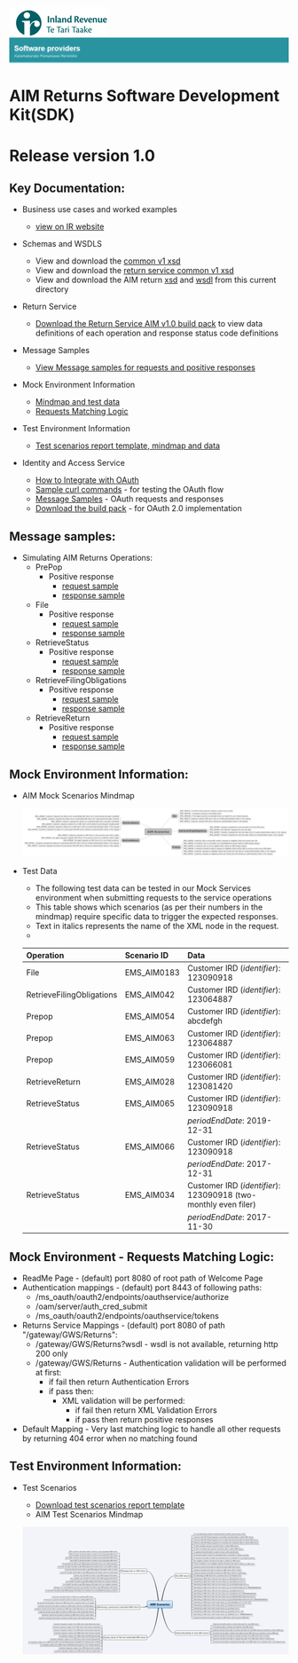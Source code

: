![IRD logo](../../../Images/IRlogo.gif)
![Software Dev](../../../Images/SoftwareDev.png)

AIM Returns Software Development Kit(SDK)
===============================================

# Release version 1.0

Key Documentation:
-------------

- Business use cases and worked examples
	- [view on IR website](https://www.ird.govt.nz/resources/5/0/50d56274-2a12-46ac-a9e3-a4a84d3f47bc/aim-business-use-cases-worked-examples.pdf)
	
- Schemas and WSDLS
	- View and download the [common v1 xsd](../../../Schema%20-%20Common/)
	- View and download the [return service common v1 xsd](../../../Service%20-%20Return/Latest/)
	- View and download the AIM return [xsd](ReturnAIM.v1.xsd) and [wsdl](ReturnsAIMDevWsdl.v1.wsdl) from this current directory
	
- Return Service 
	- [Download the Return Service AIM v1.0 build pack](../../Service%20-%20Return/Archive/Gateway%20Services%20Build%20Pack%20-%20Return%20Service%20-%20AIM%20-%20v1.0.pdf) to view data definitions of each operation and response status code definitions

- Message Samples
    - [View Message samples for requests and positive responses](#message-samples)		
	
- Mock Environment Information
	- [Mindmap and test data](#mock-environment-information)
	- [Requests Matching Logic](#mock-environment-requests-matching-logic)
	
- Test Environment Information
	- [Test scenarios report template, mindmap and data](#test-environment-information)
	
- Identity and Access Service
	- [How to Integrate with OAuth](../../../Service%20-%20Identity%20and%20Access/Latest/OAuth%20Authentication%20-%20How%20to%20Integrate.md)
	- [Sample curl commands](../../../Service%20-%20Identity%20and%20Access/Latest/OAuth%20Authentication%20-%20How%20to%20Integrate.md) - for testing the OAuth flow
	- [Message Samples](../../../Service%20-%20Identity%20and%20Access/Latest/) - OAuth requests and responses
	- [Download the build pack](../../../Service%20-%20Identity%20and%20Access/Latest/Build%20pack%20-%20Identity%20and%20Access%20Services.pdf) - for OAuth 2.0 implementation   


Message samples:
-----------------

- Simulating AIM Returns Operations:
    - PrePop
        - Positive response
            - [request sample](sample%20messages/body-aim-returnprepop-request.xml)
            - [response sample](sample%20messages/body-aim-returnprepop-response.xml)
    - File
        - Positive response
            - [request sample](sample%20messages/body-aim-returnfile-request.xml)
            - [response sample](sample%20messages/body-aim-returnfile-response.xml)
    - RetrieveStatus
        - Positive response
            - [request sample](sample%20messages/body-aim-returnstatus-request.xml)
            - [response sample](sample%20messages/body-aim-returnstatus-response.xml)
    - RetrieveFilingObligations
        - Positive response
            - [request sample](sample%20messages/body-aim-filingobligation-request.xml)
            - [response sample](sample%20messages/body-aim-filingobligation-response.xml)
    - RetrieveReturn
        - Positive response
            - [request sample](sample%20messages/body-aim-retrievereturn-request.xml)
            - [response sample](sample%20messages/body-aim-retrievereturn-response.xml)

Mock Environment Information:
-----------------

- AIM Mock Scenarios Mindmap
	
	![Mock Scenarios](../../images/AIM_Mock_Scenarios_Mindmap.png)

- Test Data
	- The following test data can be tested in our Mock Services environment when submitting requests to the service operations
	- This table shows which scenarios (as per their numbers in the mindmap) require specific data to trigger the expected responses. 
	- Text in italics represents the name of the XML node in the request.
	-
	
	Operation | Scenario ID | Data
	--- | --- | ---
	File | EMS_AIM0183 | Customer IRD (*identifier*): 123090918
	RetrieveFilingObligations | EMS_AIM042 | Customer IRD (*identifier*): 123064887 
	Prepop | EMS_AIM054 | Customer IRD (*identifier*): abcdefgh 
	Prepop | EMS_AIM063 | Customer IRD (*identifier*): 123064887 
	Prepop | EMS_AIM059 | Customer IRD (*identifier*): 123066081 
	RetrieveReturn | EMS_AIM028 | Customer IRD (*identifier*): 123081420 
	RetrieveStatus | EMS_AIM065 | Customer IRD (*identifier*): 123090918 
	 | | | *periodEndDate*: 2019-12-31 
	RetrieveStatus | EMS_AIM066 | Customer IRD (*identifier*): 123090918
	 | | | *periodEndDate*: 2017-12-31 
	RetrieveStatus | EMS_AIM034 | Customer IRD (*identifier*): 123090918 (two-monthly even filer)
	 | | | *periodEndDate*: 2017-11-30 

            
Mock Environment - Requests Matching Logic:
-----------------

- ReadMe Page - (default) port 8080 of root path of Welcome Page
- Authentication mappings - (default) port 8443 of following paths:
	- /ms_oauth/oauth2/endpoints/oauthservice/authorize
	- /oam/server/auth_cred_submit
	- /ms_oauth/oauth2/endpoints/oauthservice/tokens
- Returns Service Mappings - (default) port 8080 of path "/gateway/GWS/Returns":
	- /gateway/GWS/Returns?wsdl - wsdl is not available, returning http 200 only
	- /gateway/GWS/Returns - Authentication validation will be performed at first:
		- if fail then return Authentication Errors
		- if pass then:
			- XML validation will be performed:
				- if fail then return XML Validation Errors
				- if pass then return positive responses
- Default Mapping - Very last matching logic to handle all other requests by returning 404 error when no matching found


Test Environment Information:
-----------------

- Test Scenarios
	- [Download test scenarios report template](AIM%20-%20Return%20Sevice%20-%20Test%20Report%20Template.docx)
	- AIM Test Scenarios Mindmap
	
	![Test Scenarios](../../images/AIM_Test_Scenarios_Mindmap.png)